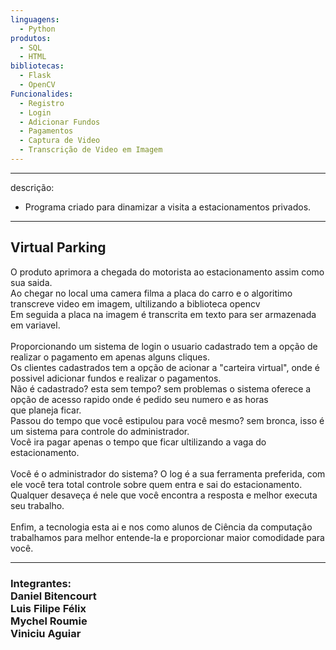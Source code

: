 ```yaml
---
linguagens:
  - Python
produtos:
  - SQL
  - HTML
bibliotecas:
  - Flask
  - OpenCV
Funcionalides:
  - Registro
  - Login
  - Adicionar Fundos
  - Pagamentos
  - Captura de Video
  - Transcrição de Video em Imagem
---
```

---
descrição:
  - Programa criado para dinamizar a visita a estacionamentos privados. 
---
<h2>Virtual Parking</h2>
O produto aprimora a chegada do motorista ao estacionamento assim como sua saida.<br>
Ao chegar no local uma camera filma a placa do carro e o algoritimo transcreve video em imagem, ultilizando a biblioteca opencv<br>
Em seguida a placa na imagem é transcrita em texto para ser armazenada em variavel.<br>
<br>
Proporcionando um sistema de login o usuario cadastrado tem a opção de realizar o pagamento em apenas alguns cliques.<br>
Os clientes cadastrados tem a opção de acionar a "carteira virtual", onde é possivel adicionar fundos e realizar o pagamentos.<br>
Não é cadastrado? esta sem tempo? sem problemas o sistema oferece a opção de acesso rapido onde é pedido seu numero e as horas<br>
que planeja ficar.<br>
Passou do tempo que você estipulou para você mesmo? sem bronca, isso é um sistema para controle do administrador.<br>
Você ira pagar apenas o tempo que ficar ultilizando a vaga do estacionamento.<br><br>
Você é o administrador do sistema? O log é a sua ferramenta preferida, com ele você tera total controle sobre quem entra e sai do estacionamento.<br>
Qualquer desaveça é nele que você encontra a resposta e melhor executa seu trabalho.<br>
<br>
Enfim, a tecnologia esta ai e nos como alunos de Ciência da computação trabalhamos para melhor entende-la e proporcionar maior comodidade para você.
<hr>
<h3>Integrantes:<br>
  Daniel Bitencourt<br>
  Luis Filipe Félix<br>
  Mychel Roumie<br>
  Viniciu Aguiar<br>
  </h3>

